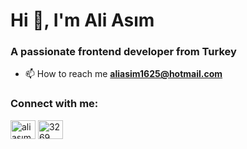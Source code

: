 
<h1 >Hi 👋, I'm Ali Asım</h1>
<h3 >A passionate frontend developer from Turkey</h3>



- 📫 How to reach me **aliasim1625@hotmail.com**

<h3 align="left">Connect with me:</h3>
<p align="left">
<a href="https://www.linkedin.com/in/aliasımbulut/" target="blank"><img align="center" src="https://raw.githubusercontent.com/rahuldkjain/github-profile-readme-generator/master/src/images/icons/Social/linked-in-alt.svg" alt="ali asım bulut" height="30" width="40" /></a>
<a href="https://discord.gg/3269" target="blank"><img align="center" src="https://raw.githubusercontent.com/rahuldkjain/github-profile-readme-generator/master/src/images/icons/Social/discord.svg" alt="3269" height="30" width="40" /></a>
</p>
